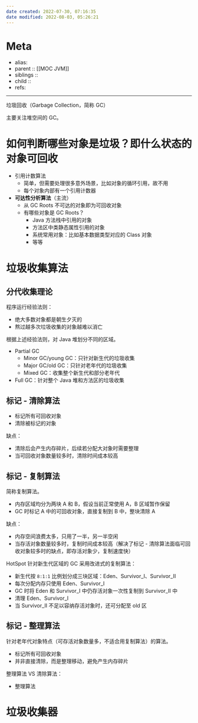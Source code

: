 ```yaml
---
date created: 2022-07-30, 07:16:35
date modified: 2022-08-03, 05:26:21
---
```


# Meta

- alias:
- parent :: [[MOC JVM]]
- siblings ::
- child ::
- refs:

---

垃圾回收（Garbage Collection，简称 GC）

主要关注堆空间的 GC。

# 如何判断哪些对象是垃圾？即什么状态的对象可回收

- 引用计数算法
    - 简单，但需要处理很多意外场景，比如对象的循环引用，故不用
    - 每个对象内部有一个引用计数器
- **可达性分析算法**（主流）
    - 从 GC Roots 不可达的对象即为可回收对象
    - 有哪些对象是 GC Roots？
        - Java 方法栈中引用的对象
        - 方法区中类静态属性引用的对象
        - 系统常用对象：比如基本数据类型对应的 Class 对象
        - 等等

# 垃圾收集算法

## 分代收集理论

程序运行经验法则：

- 绝大多数对象都是朝生夕灭的
- 熬过越多次垃圾收集的对象越难以消亡

根据上述经验法则，对 Java 堆划分不同的区域。

- Partial GC
    - Minor GC/young GC：只针对新生代的垃圾收集
    - Major GC/old GC：只针对老年代的垃圾收集
    - Mixed GC：收集整个新生代和部分老年代
- Full GC：针对整个 Java 堆和方法区的垃圾收集

## 标记 - 清除算法

- 标记所有可回收对象
- 清除被标记的对象

缺点：

- 清除后会产生内存碎片，后续若分配大对象时需要整理
- 当可回收对象数量较多时，清除时间成本较高

## 标记 - 复制算法

简称复制算法。

- 内存区域均分为两块 A 和 B，假设当前正常使用 A，B 区域暂作保留
- GC 时标记 A 中的可回收对象，直接复制到 B 中，整块清除 A

缺点：

- 内存空间浪费太多，只用了一半，另一半空闲
- 当存活对象数量较多时，复制时间成本较高（解决了标记 - 清除算法面临可回收对象较多时的缺点，即存活对象少，复制速度快）

HotSpot 针对新生代区域的 GC 采用改进式的复制算法：

- 新生代按 `8:1:1` 比例划分成三块区域：Eden、Survivor_I、Survivor_II
- 每次分配内存只使用 Eden、Survivor_I
- GC 时将 Eden 和 Survivor_I 中仍存活对象一次性复制到 Survivor_II 中
- 清理 Eden、Survivor_I
- 当 Survivor_II 不足以容纳存活对象时，还可分配至 old 区

## 标记 - 整理算法

针对老年代对象特点（可存活对象数量多，不适合用复制算法）的算法。

- 标记所有可回收对象
- 并非直接清除，而是整理移动，避免产生内存碎片

整理算法 VS 清除算法：

- 整理算法

# 垃圾收集器
